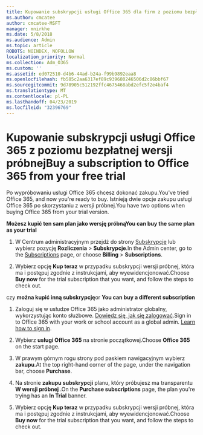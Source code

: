 ```yaml
---
title: Kupowanie subskrypcji usługi Office 365 dla firm z poziomu bezpłatnej wersji próbnej
ms.author: cmcatee
author: cmcatee-MSFT
manager: mnirkhe
ms.date: 5/8/2018
ms.audience: Admin
ms.topic: article
ROBOTS: NOINDEX, NOFOLLOW
localization_priority: Normal
ms.collection: Adm_O365
ms.custom: ''
ms.assetid: ed072510-d4b6-44ad-b24a-f99b9892eaa8
ms.openlocfilehash: fb585c2aa6317ef89c939680246506d2c86bbf67
ms.sourcegitcommit: 9d78905c512192ffc4675468abd2efc5f2e4baf4
ms.translationtype: MT
ms.contentlocale: pl-PL
ms.lasthandoff: 04/23/2019
ms.locfileid: "32396769"
---
```

# <a name="buy-a-subscription-to-office-365-from-your-free-trial"></a><span data-ttu-id="37785-102">Kupowanie subskrypcji usługi Office 365 z poziomu bezpłatnej wersji próbnej</span><span class="sxs-lookup"><span data-stu-id="37785-102">Buy a subscription to Office 365 from your free trial</span></span>

<span data-ttu-id="37785-103">Po wypróbowaniu usługi Office 365 chcesz dokonać zakupu.</span><span class="sxs-lookup"><span data-stu-id="37785-103">You've tried Office 365, and now you're ready to buy.</span></span> <span data-ttu-id="37785-104">Istnieją dwie opcje zakupu usługi Office 365 po skorzystaniu z wersji próbnej.</span><span class="sxs-lookup"><span data-stu-id="37785-104">You have two options when buying Office 365 from your trial version.</span></span>
  
 <span data-ttu-id="37785-105">**Możesz kupić ten sam plan jako wersję próbną**</span><span class="sxs-lookup"><span data-stu-id="37785-105">**You can buy the same plan as your trial**</span></span>
  
1. <span data-ttu-id="37785-106">W Centrum administracyjnym przejdź do strony [Subskrypcje](https://go.microsoft.com/fwlink/p/?linkid=842054) lub wybierz pozycję **Rozliczenia** \> **Subskrypcje**.</span><span class="sxs-lookup"><span data-stu-id="37785-106">In the Admin center, go to the [Subscriptions](https://go.microsoft.com/fwlink/p/?linkid=842054) page, or choose **Billing** \> **Subscriptions**.</span></span>
    
2. <span data-ttu-id="37785-107">Wybierz opcję **Kup teraz** w przypadku subskrypcji wersji próbnej, która ma i postępuj zgodnie z instrukcjami, aby wyewidencjonować.</span><span class="sxs-lookup"><span data-stu-id="37785-107">Choose **Buy now** for the trial subscription that you want, and follow the steps to check out.</span></span> 
    
<span data-ttu-id="37785-108">czy **można kupić inną subskrypcję**</span><span class="sxs-lookup"><span data-stu-id="37785-108">or **You can buy a different subscription**</span></span>
  
1. <span data-ttu-id="37785-109">Zaloguj się w usłudze Office 365 jako administrator globalny, wykorzystując konto służbowe. [Dowiedz się, jak się zalogować](https://support.office.com/article/e9eb7d51-5430-4929-91ab-6157c5a050b4).</span><span class="sxs-lookup"><span data-stu-id="37785-109">Sign in to Office 365 with your work or school account as a global admin. [Learn how to sign in](https://support.office.com/article/e9eb7d51-5430-4929-91ab-6157c5a050b4).</span></span>
    
2. <span data-ttu-id="37785-110">Wybierz **usługi Office 365** na stronie początkowej.</span><span class="sxs-lookup"><span data-stu-id="37785-110">Choose **Office 365** on the start page.</span></span> 
    
3. <span data-ttu-id="37785-111">W prawym górnym rogu strony pod paskiem nawigacyjnym wybierz **zakupu**.</span><span class="sxs-lookup"><span data-stu-id="37785-111">At the top right-hand corner of the page, under the navigation bar, choose **Purchase**.</span></span>
    
4. <span data-ttu-id="37785-112">Na stronie **zakupu subskrypcji** planu, który próbujesz ma transparentu **W wersji próbnej** .</span><span class="sxs-lookup"><span data-stu-id="37785-112">On the **Purchase subscriptions** page, the plan you're trying has an **In Trial** banner.</span></span> 
    
5. <span data-ttu-id="37785-113">Wybierz opcję **Kup teraz** w przypadku subskrypcji wersji próbnej, która ma i postępuj zgodnie z instrukcjami, aby wyewidencjonować.</span><span class="sxs-lookup"><span data-stu-id="37785-113">Choose **Buy now** for the trial subscription that you want, and follow the steps to check out.</span></span> 
    


